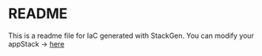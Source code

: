 # README
This is a readme file for IaC generated with StackGen.
You can modify your appStack -> [here](http://main.dev.stackgen.com/appstacks/ab5ceb40-0aea-4c06-b3f3-3c71b430c9a3)
